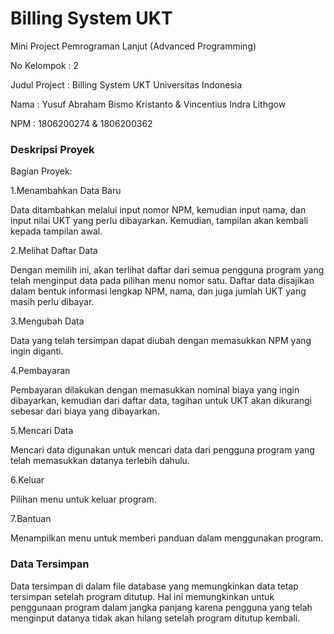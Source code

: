 # Billing System UKT
Mini Project Pemrograman Lanjut (Advanced Programming)

No Kelompok : 2 

Judul Project : Billing System UKT Universitas Indonesia 

Nama  : Yusuf Abraham Bismo Kristanto & Vincentius Indra Lithgow 

NPM   : 1806200274                    & 1806200362 

### Deskripsi Proyek
Bagian Proyek:

1.Menambahkan Data Baru

Data ditambahkan melalui input nomor NPM, kemudian input nama, dan input nilai UKT yang perlu dibayarkan. Kemudian, tampilan akan kembali kepada tampilan awal.

2.Melihat Daftar Data

Dengan memilih ini, akan terlihat daftar dari semua pengguna program yang telah menginput data pada pilihan menu nomor satu. Daftar data disajikan dalam bentuk informasi lengkap NPM, nama, dan juga jumlah UKT yang masih perlu dibayar.

3.Mengubah Data

Data yang telah tersimpan dapat diubah dengan memasukkan NPM yang ingin diganti.

4.Pembayaran

Pembayaran dilakukan dengan memasukkan nominal biaya yang ingin dibayarkan, kemudian dari daftar data, tagihan untuk UKT akan dikurangi sebesar dari biaya yang dibayarkan.

5.Mencari Data

Mencari data digunakan untuk mencari data dari pengguna program yang telah memasukkan datanya terlebih dahulu.

6.Keluar

Pilihan menu untuk keluar program.

7.Bantuan

Menampilkan menu untuk memberi panduan dalam menggunakan program.

### Data Tersimpan

Data tersimpan di dalam file database yang memungkinkan data tetap tersimpan setelah program ditutup. Hal ini memungkinkan untuk penggunaan program dalam jangka panjang karena pengguna yang telah menginput datanya tidak akan hilang setelah program ditutup kembali. 



